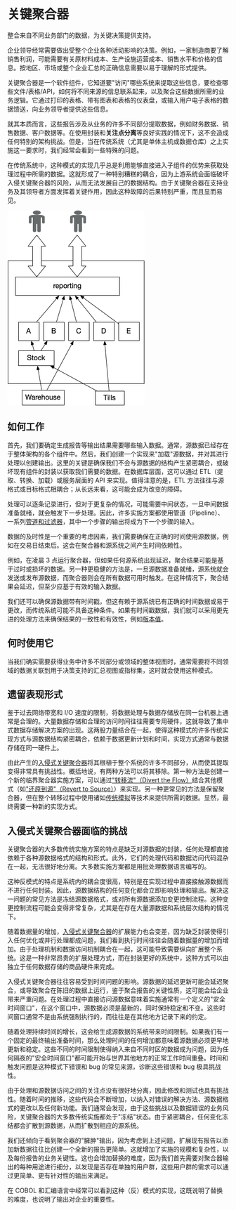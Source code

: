 # 关键聚合器

整合来自不同业务部门的数据，为关键决策提供支持。

企业领导经常需要做出受整个企业各种活动影响的决策。例如，一家制造商要了解销售利润，可能需要有关原材料成本、生产设施运营成本、销售水平和价格的信息。按地区、市场或整个企业汇总的正确信息需要以易于理解的形式提供。

关键聚合器是一个软件组件，它知道要"访问"哪些系统来提取这些信息，要检查哪些文件/表格/API，如何将不同来源的信息联系起来，以及聚合这些数据所需的业务逻辑。它通过打印的表格、带有图表和表格的仪表盘，或输入用户电子表格的数据馈送，向业务领导者提供这些信息。

就其本质而言，这些报告涉及从业务的许多不同部分提取数据，例如财务数据、销售数据、客户数据等。在使用封装和**关注点分离**等良好实践的情况下，这不会造成任何特别的架构挑战。但是，当在传统系统（尤其是单体主机或数据仓库）之上实施这一要求时，我们经常会看到一些特殊的问题。

在传统系统中，这种模式的实现几乎总是利用能够直接进入子组件的优势来获取处理过程中所需的数据。这就形成了一种特别糟糕的耦合，因为上游系统会面临破坏入侵关键聚合器的风险，从而无法发展自己的数据结构。由于关键聚合器在支持业务及其领导者方面发挥着关键作用，因此这种故障的后果特别严重，而且显而易见。

![](./asserts/divertFlowStart.png)

## 如何工作

首先，我们要确定生成报告等输出结果需要哪些输入数据。通常，源数据已经存在于整体架构的各个组件中。然后，我们创建一个实现来"加载"源数据，并对其进行处理以创建输出。这里的关键是确保我们不会与源数据的结构产生紧密耦合，或破坏现有组件的封装以获取我们需要的数据。在数据库层面，这可以通过 ETL（提取、转换、加载）或服务层面的 API 来实现。值得注意的是，ETL 方法往往与源格式或目标格式相耦合；从长远来看，这可能会成为改变的障碍。

处理可以逐条记录进行，但对于更复杂的情况，可能需要中间状态，一旦中间数据准备就绪，就会触发下一步处理。因此，许多实施方案都使用管道（Pipeline）、一系列[管道和过滤器](https://www.amazon.com/Pattern-Oriented-Software-Architecture-System-Patterns/dp/0471958697)，其中一个步骤的输出将成为下一个步骤的输入。

数据的及时性是一个重要的考虑因素，我们需要确保在正确的时间使用源数据，例如在交易日结束后。这会在聚合器和源系统之间产生时间依赖性。

例如，在凌晨 3 点运行聚合器，但如果任何源系统出现延迟，聚合结果可能是基于过时或损坏的数据。另一种更稳健的方法是，一旦源数据准备就绪，源系统就会发送或发布源数据，而聚合器则会在所有数据可用时触发。在这种情况下，聚合结果会延迟，但至少应基于有效的输入数据。

我们还可以确保源数据带有时间戳，但这有赖于源系统已有正确的时间数据或易于更改，而传统系统可能不具备这种条件。如果有时间戳数据，我们就可以采用更先进的处理方法来确保结果的一致性和有效性，例如[版本值](https://github.com/MarsonShine/MS.Microservice/blob/master/docs/patterns-of-distributed-systems/Versioned-Value.md)。

## 何时使用它

当我们确实需要获得业务中许多不同部分或领域的整体视图时，通常需要将不同领域的数据关联到用于决策支持的汇总视图或指标集，这时就会使用这种模式。

## 遗留表现形式

鉴于过去网络带宽和 I/O 速度的限制，将数据处理与数据存储放在同一台机器上通常是合理的。大量数据存储和合理的访问时间往往需要专用硬件，这就导致了集中式数据存储解决方案的出现。这两股力量结合在一起，使得这种模式的许多传统实现方式与源数据结构紧密耦合，依赖于数据更新计划和时间，实现方式通常与数据存储在同一硬件上。

由此产生的[入侵式关键聚合器](critical-aggregator.md)将其根植于整个系统的许多不同部分，从而使其提取变得非常具有挑战性。概括地说，有两种方法可以将其移除。第一种方法是创建一个新的临界聚合器实施方案，可以通过["转移流"（Divert the Flow）](https://martinfowler.com/articles/patterns-legacy-displacement/divert-the-flow.html)结合其他模式（如["还原到源"（Revert to Source）](https://martinfowler.com/articles/patterns-legacy-displacement/revert-to-source.html)）来实现。另一种更常见的方法是保留聚合器，但在整个转移过程中使用诸如[传统模拟](https://martinfowler.com/articles/patterns-legacy-displacement/legacy-mimic.html)等技术来提供所需的数据。显然，最终需要一种新的实现方式。

## 入侵式关键聚合器面临的挑战

关键聚合器的大多数传统实施方案的特点是缺乏对源数据的封装，任何处理都直接依赖于各种源数据格式的结构和形式。此外，它们的处理代码和数据访问代码混杂在一起，无法很好地分离。大多数实施方案都是用批处理数据语言编写的。

这种反模式的特点是系统内的耦合度很高，特别是在实现过程中直接接触源数据而不进行任何封装。因此，源数据结构的任何变化都会立即影响处理和输出。解决这一问题的常见方法是冻结源数据格式，或对所有源数据添加变更控制流程。这种变更控制流程可能会变得非常复杂，尤其是在存在大量源数据和系统层次结构的情况下。

随着数据量的增加，[入侵式关键聚合器](critical-aggregator.md)的扩展能力也会变差，因为缺乏封装使得引入任何优化或并行处理都成问题，我们看到执行时间往往会随着数据量的增加而增加。由于处理机制和数据访问机制耦合在一起，这可能导致需要纵向扩展整个系统。这是一种非常昂贵的扩展处理方式，而在封装更好的系统中，这种方式可以由独立于任何数据存储的商品硬件来完成。

入侵式关键聚合器往往容易受到时间问题的影响。源数据的延迟更新可能会延迟聚合，或导致聚合在陈旧的数据上运行，鉴于聚合报告的关键性质，这可能会给企业带来严重问题。在处理过程中直接访问源数据意味着实施通常有一个定义的"安全时间窗口"，在这个窗口中，源数据必须是最新的，同时保持稳定和不变。这些时间窗口通常不是由系统强制执行的，而往往是在其他地方记录下来的约定。

随着处理持续时间的增长，这会给生成源数据的系统带来时间限制。如果我们有一个固定的最终输出准备时间，那么处理时间的任何增加都意味着源数据必须更早地更新和稳定。这些不同的时间限制使得纳入来自不同时区的数据成为问题，因为任何隔夜的"安全时间窗口"都可能开始与世界其他地方的正常工作时间重叠。时间和触发问题是这种模式下错误和 bug 的常见来源，诊断这些错误和 bug 极具挑战性。

由于处理和源数据访问之间的关注点没有很好地分离，因此修改和测试也具有挑战性。随着时间的推移，这些代码会不断增加，以纳入对错误的解决方法、源数据格式的更改以及任何新功能。我们通常会发现，由于这些挑战以及数据错误的业务风险，关键聚合器的大多数传统实施都处于"冻结"状态。由于紧密耦合，任何变化冻结都会扩散到源数据，从而扩散到相应的源系统。

我们还倾向于看到聚合器的"臃肿"输出，因为考虑到上述问题，扩展现有报告以添加新数据往往比创建一个全新的报告更简单。这就增加了实施的规模和复杂性，以及每份报告的业务关键性。这也会增加替换的难度，因为我们首先需要对聚合器输出的每种用途进行细分，以发现是否存在单独的用户群，这些用户群的需求可以通过更简单、更有针对性的输出来满足。

在 COBOL 和汇编语言中经常可以看到这种（反）模式的实现，这既说明了替换的难度，也说明了输出对企业的重要性。